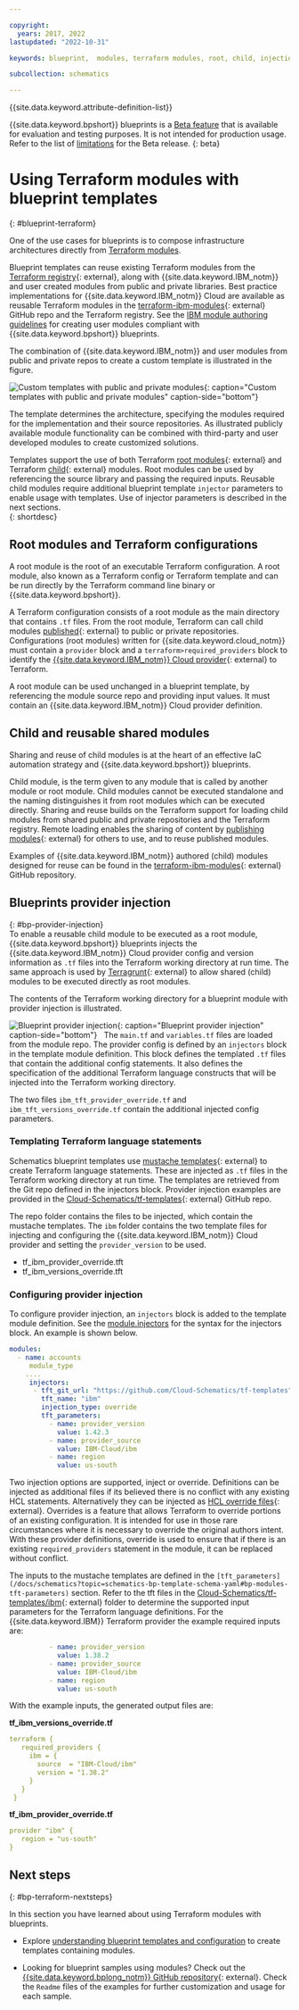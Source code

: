 ```yaml
---

copyright:
  years: 2017, 2022
lastupdated: "2022-10-31"

keywords: blueprint,  modules, terraform modules, root, child, injection 

subcollection: schematics

---
```


{{site.data.keyword.attribute-definition-list}}

{{site.data.keyword.bpshort}} blueprints is a [Beta feature](/docs/schematics?topic=schematics-bp-beta-limitations) that is available for evaluation and testing purposes. It is not intended for production usage. Refer to the list of [limitations](/docs/schematics?topic=schematics-bp-beta-limitations) for the Beta release.
{: beta}

# Using Terraform modules with blueprint templates 
{: #blueprint-terraform}    

One of the use cases for blueprints is to compose infrastructure architectures directly from [Terraform modules](https://developer.hashicorp.com/terraform/language/modules#modules). 

 Blueprint templates can reuse existing Terraform modules from the [Terraform registry](https://registry.terraform.io/namespaces/terraform-ibm-modules){: external}, along with {{site.data.keyword.IBM_notm}} and user created modules from public and private libraries. Best practice implementations for {{site.data.keyword.IBM_notm}} Cloud are available as reusable Terraform modules in the [terraform-ibm-modules](https://github.com/terraform-ibm-modules){: external} GitHub repo and the Terraform registry. See the [IBM module authoring guidelines](https://terraform-ibm-modules.github.io/documentation/#/implementation-guidelines) for creating user modules compliant with {{site.data.keyword.bpshort}} blueprints. 
 
 
 
 The combination of {{site.data.keyword.IBM_notm}} and user modules from public and private repos to create a custom template is illustrated in the figure.   

![Custom templates with public and private modules](/images/bp-terraform-modules.svg){: caption="Custom templates with public and private modules" caption-side="bottom"}

The template determines the architecture, specifying the modules required for the implementation and their source repositories. As illustrated publicly available module functionality can be combined with third-party and user developed modules to create customized solutions. 

Templates support the use of both Terraform [root modules](https://developer.hashicorp.com/terraform/language/modules#the-root-module){: external} and Terraform [child](https://developer.hashicorp.com/terraform/language/modules#child-modules){: external} modules. Root modules can be used by referencing the source library and passing the required inputs. Reusable child modules require additional blueprint template `injector` parameters to enable usage with templates. Use of injector parameters is described in the next sections.     
{: shortdesc}

## Root modules and Terraform configurations
A root module is the root of an executable Terraform configuration. A root module, also known as a Terraform config or Terraform template and can be run directly by the Terraform command line binary or {{site.data.keyword.bpshort}}.  

A Terraform configuration consists of a root module as the main directory that contains `.tf` files. From the root module, Terraform can call child modules [published](https://developer.hashicorp.com/terraform/language/modules#published-modules){: external} to public or private repositories. Configurations (root modules) written for {{site.data.keyword.cloud_notm}} must contain a `provider` block and  a `terraform>required_providers` block to identify the [{{site.data.keyword.IBM_notm}} Cloud provider](https://registry.terraform.io/providers/IBM-Cloud/ibm/latest/docs){: external} to Terraform.    

A root module can be used unchanged in a blueprint template, by referencing the module source repo and providing input values. It must contain an {{site.data.keyword.IBM_notm}} Cloud provider definition. 

## Child and reusable shared modules
Sharing and reuse of child modules is at the heart of an effective IaC automation strategy and {{site.data.keyword.bpshort}} blueprints. 

Child module, is the term given to any module that is called by another module or root module. Child modules cannot be executed standalone and the naming distinguishes it from root modules which can be executed directly. Sharing and reuse builds on the Terraform support for loading child modules from shared public and private repositories and the Terraform registry. Remote loading enables the sharing of content by [publishing modules](https://developer.hashicorp.com/terraform/language/modules#published-modules){: external} for others to use, and to reuse published modules.  

Examples of {{site.data.keyword.IBM_notm}} authored (child) modules designed for reuse can be found in the [terraform-ibm-modules](https://github.com/terraform-ibm-modules){: external} GitHub repository.



## Blueprints provider injection
{: #bp-provider-injection}  
To enable a reusable child module to be executed as a root module, {{site.data.keyword.bpshort}} blueprints injects the {{site.data.keyword.IBM_notm}} Cloud provider config and version information as `.tf` files into the Terraform working directory at run time. The same approach is used by [Terragrunt](https://terragrunt.gruntwork.io/docs/reference/config-blocks-and-attributes/#a-note-about-using-modules-from-the-registry){: external} to allow shared (child) modules to be executed directly as root modules.

The contents of the Terraform working directory for a blueprint module with provider injection is illustrated.  

![Blueprint provider injection](/images/bp-injection.svg){: caption="Blueprint provider injection" caption-side="bottom"}
 
The `main.tf` and `variables.tf` files are loaded from the module repo. The provider config is defined by an `injectors` block in the template module definition. This block defines the templated `.tf` files that contain the additional config statements. It also defines the specification of the additional Terraform language constructs that will be injected into the Terraform working directory. 

The two files `ibm_tft_provider_override.tf` and `ibm_tft_versions_override.tf` contain the additional injected config parameters.

### Templating Terraform language statements
Schematics blueprint templates use [mustache templates](https://mustache.github.io/){: external} to create Terraform language statements. These are injected as `.tf` files in the Terraform working directory at run time. The templates are retrieved from the Git repo defined in the injectors block. Provider injection examples are provided in the [Cloud-Schematics/tf-templates](https://github.com/Cloud-Schematics/tf-templates){: external} GitHub repo. 

The repo folder contains the files to be injected, which contain the mustache templates. The `ibm` folder contains the two template files for injecting and configuring the {{site.data.keyword.IBM_notm}} Cloud provider and setting the `provider_version` to be used.  

- tf_ibm_provider_override.tft 
- tf_ibm_versions_override.tft

### Configuring provider injection 
To configure provider injection, an `injectors` block is added to the template module definition. See the [module.injectors](/docs/schematics?topic=schematics-bp-template-schema-yaml#bp-modules-injector) for the syntax for the injectors block. An example is shown below. 

```yaml
modules:
  - name: accounts
     module_type 
    ....
     injectors:
      - tft_git_url: "https://github.com/Cloud-Schematics/tf-templates"
        tft_name: "ibm"
        injection_type: override
        tft_parameters:
          - name: provider_version
            value: 1.42.3
          - name: provider_source
            value: IBM-Cloud/ibm
          - name: region
            value: us-south
```

Two injection options are supported, inject or override. Definitions can be injected as additional files if its believed there is no conflict with any existing HCL statements. Alternatively they can be injected as [HCL override files](https://developer.hashicorp.com/terraform/language/files/override){: external}. Overrides is a feature that allows Terraform to override portions of an existing configuration. It is intended for use in those rare circumstances where it is necessary to override the original authors intent. With these provider definitions, override is used to ensure that if there is an existing `required_providers` statement in the module, it can be replaced without conflict. 

The inputs to the mustache templates are defined in the `[tft_parameters](/docs/schematics?topic=schematics-bp-template-schema-yaml#bp-modules-tft-parameters)` section. Refer to the tft files in the [Cloud-Schematics/tf-templates/ibm](https://github.com/Cloud-Schematics/tf-templates/tree/main/ibm){: external} folder to determine the supported input parameters for the Terraform language definitions. For the {{site.data.keyword.IBM}} Terraform provider the example required inputs are: 

```yaml
          - name: provider_version
            value: 1.38.2
          - name: provider_source
            value: IBM-Cloud/ibm
          - name: region
            value: us-south
```

With the example inputs, the generated output files are: 

**tf_ibm_versions_override.tf**

```yaml
terraform {
   required_providers {
     ibm = {
       source  = "IBM-Cloud/ibm"
       version = "1.38.2"
     }
   }
 }

```

**tf_ibm_provider_override.tf**

```yaml
provider "ibm" {
   region = "us-south"
}
```


## Next steps
{: #bp-terraform-nextsteps}

In this section you have learned about using Terraform modules with blueprints. 
- Explore [understanding blueprint templates and configuration](/docs/schematics?topic=schematics-blueprint-templates) to create templates containing modules. 

- Looking for blueprint samples using modules? Check out the [{{site.data.keyword.bplong_notm}} GitHub repository](https://github.com/orgs/Cloud-Schematics/repositories/?q=topic:blueprint){: external}. Check the `Readme` files of the examples for further customization and usage for each sample. 
